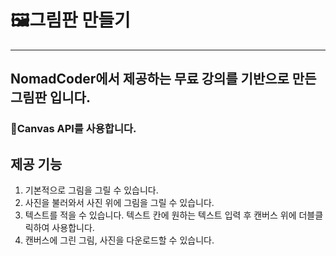 # 🖼️그림판 만들기
------
## NomadCoder에서 제공하는 무료 강의를 기반으로 만든 그림판 입니다.

### 🎨Canvas API를 사용합니다.

## 제공 기능
1. 기본적으로 그림을 그릴 수 있습니다.
2. 사진을 불러와서 사진 위에 그림을 그릴 수 있습니다.
3. 텍스트를 적을 수 있습니다. 텍스트 칸에 원하는 텍스트 입력 후 캔버스 위에 더블클릭하여 사용합니다.
4. 캔버스에 그린 그림, 사진을 다운로드할 수 있습니다.
